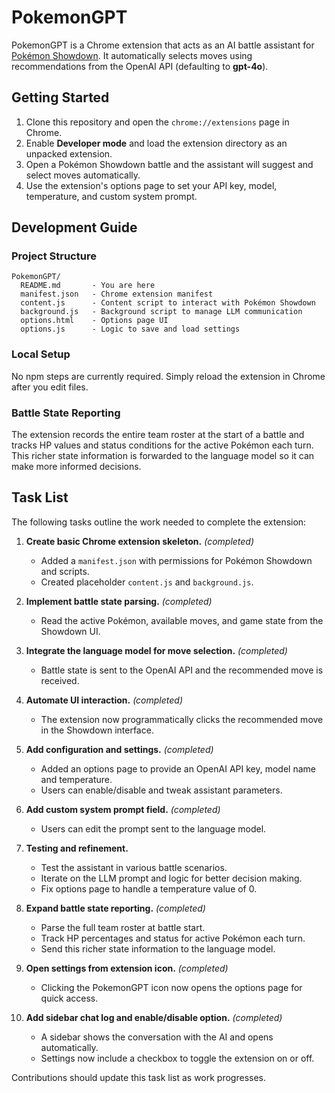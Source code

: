 # PokemonGPT

PokemonGPT is a Chrome extension that acts as an AI battle assistant for [Pokémon Showdown](https://pokemonshowdown.com). It automatically selects moves using recommendations from the OpenAI API (defaulting to **gpt-4o**).

## Getting Started

1. Clone this repository and open the `chrome://extensions` page in Chrome.
2. Enable **Developer mode** and load the extension directory as an unpacked extension.
3. Open a Pokémon Showdown battle and the assistant will suggest and select moves automatically.
4. Use the extension's options page to set your API key, model, temperature, and custom system prompt.

## Development Guide

### Project Structure

```
PokemonGPT/
  README.md       - You are here
  manifest.json   - Chrome extension manifest
  content.js      - Content script to interact with Pokémon Showdown
  background.js   - Background script to manage LLM communication
  options.html    - Options page UI
  options.js      - Logic to save and load settings
```

### Local Setup

No npm steps are currently required. Simply reload the extension in Chrome after you edit files.

### Battle State Reporting

The extension records the entire team roster at the start of a battle and tracks
HP values and status conditions for the active Pokémon each turn. This richer
state information is forwarded to the language model so it can make more
informed decisions.

## Task List

The following tasks outline the work needed to complete the extension:

1. **Create basic Chrome extension skeleton.** *(completed)*
   - Added a `manifest.json` with permissions for Pokémon Showdown and scripts.
   - Created placeholder `content.js` and `background.js`.

2. **Implement battle state parsing.** *(completed)*
   - Read the active Pokémon, available moves, and game state from the Showdown UI.

3. **Integrate the language model for move selection.** *(completed)*
   - Battle state is sent to the OpenAI API and the recommended move is received.

4. **Automate UI interaction.** *(completed)*
   - The extension now programmatically clicks the recommended move in the Showdown interface.

5. **Add configuration and settings.** *(completed)*
   - Added an options page to provide an OpenAI API key, model name and temperature.
   - Users can enable/disable and tweak assistant parameters.

6. **Add custom system prompt field.** *(completed)*
   - Users can edit the prompt sent to the language model.

7. **Testing and refinement.**
   - Test the assistant in various battle scenarios.
   - Iterate on the LLM prompt and logic for better decision making.
   - Fix options page to handle a temperature value of 0.

8. **Expand battle state reporting.** *(completed)*
   - Parse the full team roster at battle start.
   - Track HP percentages and status for active Pokémon each turn.
   - Send this richer state information to the language model.

9. **Open settings from extension icon.** *(completed)*
   - Clicking the PokemonGPT icon now opens the options page for quick access.

10. **Add sidebar chat log and enable/disable option.** *(completed)*
    - A sidebar shows the conversation with the AI and opens automatically.
    - Settings now include a checkbox to toggle the extension on or off.

Contributions should update this task list as work progresses.
